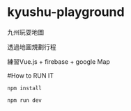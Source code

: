 # kyushu-playground

九州玩耍地圖

透過地圖規劃行程

練習Vue.js + firebase + google Map

#How to RUN IT

`npm install`

`npm run dev`

